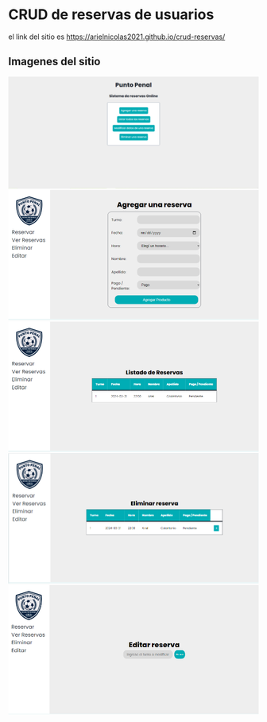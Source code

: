 # CRUD de reservas de usuarios
el link del sitio es https://arielnicolas2021.github.io/crud-reservas/
## Imagenes del sitio
![](images/index.png)
![](images/altas.png)
![](images/listado.png)
![](images/eliminar.png)
![](images/modificaciones.png)
